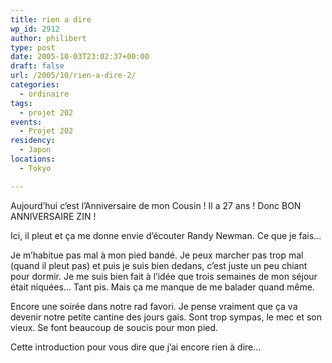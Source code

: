```yaml
---
title: rien a dire
wp_id: 2912
author: philibert
type: post
date: 2005-10-03T23:02:37+00:00
draft: false
url: /2005/10/rien-a-dire-2/
categories:
  - ordinaire
tags:
  - projet 202
events:
  - Projet 202
residency:
  - Japon
locations:
  - Tokyo

---
```

Aujourd&rsquo;hui c&rsquo;est l&rsquo;Anniversaire de mon Cousin ! Il a 27 ans ! Donc BON ANNIVERSAIRE ZIN !

Ici, il pleut et ça me donne envie d&rsquo;écouter Randy Newman. Ce que je fais&#8230;

Je m&rsquo;habitue pas mal à mon pied bandé. Je peux marcher pas trop mal (quand il pleut pas) et puis je suis bien dedans, c&rsquo;est juste un peu chiant pour dormir. Je me suis bien fait à l&rsquo;idée que trois semaines de mon séjour était niquées&#8230; Tant pis. Mais ça me manque de me balader quand même.

Encore une soirée dans notre rad favori. Je pense vraiment que ça va devenir notre petite cantine des jours gais. Sont trop sympas, le mec et son vieux. Se font beaucoup de soucis pour mon pied.

Cette introduction pour vous dire que j&rsquo;ai encore rien à dire&#8230;